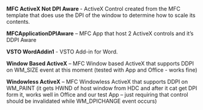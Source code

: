 <p><b>MFC ActiveX Not DPI Aware </b> - ActiveX Control created from the MFC template that does use the DPI of the window to determine how to scale its contents.</p>
<p><b>MFCApplicationDPIAware</b> – MFC App that host 2 ActiveX controls and it’s DDPI Aware</p>
<p><b>VSTO WordAddin1</b> - VSTO Add-in for Word.</p>
<p><b>Window Based ActiveX</b> – MFC Window based ActiveX that supports DDPI on WM_SIZE event at this moment (tested with App and Office - works fine)</p>
<p><b>Windowless ActiveX</b> – MFC Windowless ActiveX that supports DDPI on WM_PAINT (it gets HWND of host window from HDC and after it cat get DPI form it, works well in Office and our test App – just requiring that control should be invalidated while WM_DPICHANGE event occurs)</p>
